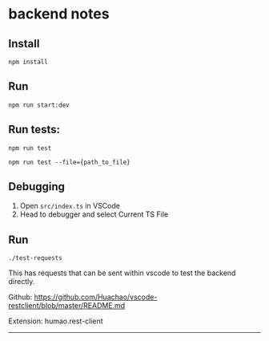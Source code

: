 # backend notes

## Install

`npm install`

## Run

`npm run start:dev`

## Run tests:

`npm run test`

`npm run test --file={path_to_file}`

## Debugging

1. Open `src/index.ts` in VSCode
2. Head to debugger and select Current TS File

## Run

`./test-requests`

This has requests that can be sent within vscode to test the backend directly.

Github: https://github.com/Huachao/vscode-restclient/blob/master/README.md

Extension: humao.rest-client

---
